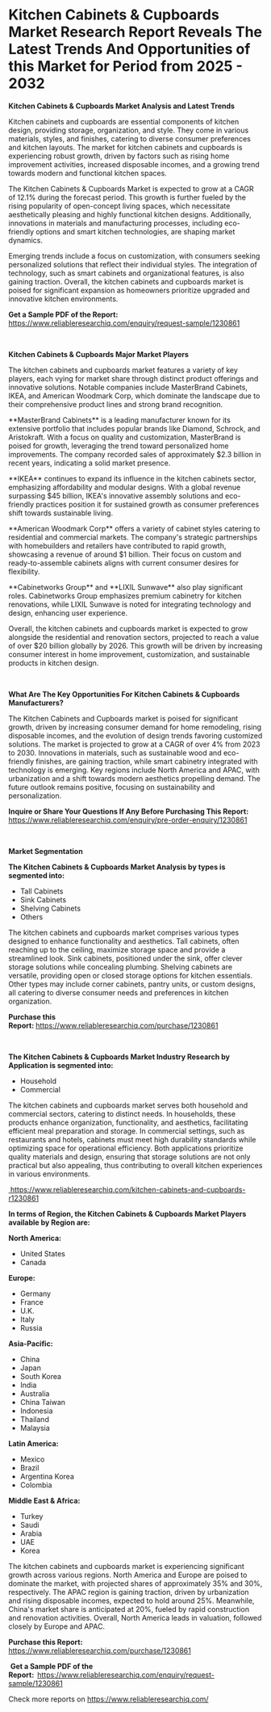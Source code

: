<p><h1>Kitchen Cabinets & Cupboards Market Research Report Reveals The Latest Trends And Opportunities of this Market for Period from 2025 - 2032</h1></p><p><strong>Kitchen Cabinets & Cupboards Market Analysis and Latest Trends</strong></p>
<p><p>Kitchen cabinets and cupboards are essential components of kitchen design, providing storage, organization, and style. They come in various materials, styles, and finishes, catering to diverse consumer preferences and kitchen layouts. The market for kitchen cabinets and cupboards is experiencing robust growth, driven by factors such as rising home improvement activities, increased disposable incomes, and a growing trend towards modern and functional kitchen spaces.</p><p>The Kitchen Cabinets & Cupboards Market is expected to grow at a CAGR of 12.1% during the forecast period. This growth is further fueled by the rising popularity of open-concept living spaces, which necessitate aesthetically pleasing and highly functional kitchen designs. Additionally, innovations in materials and manufacturing processes, including eco-friendly options and smart kitchen technologies, are shaping market dynamics. </p><p>Emerging trends include a focus on customization, with consumers seeking personalized solutions that reflect their individual styles. The integration of technology, such as smart cabinets and organizational features, is also gaining traction. Overall, the kitchen cabinets and cupboards market is poised for significant expansion as homeowners prioritize upgraded and innovative kitchen environments.</p></p>
<p><strong>Get a Sample PDF of the Report:&nbsp;</strong> <a href="https://www.reliableresearchiq.com/enquiry/request-sample/1230861?utm_campaign=120&utm_medium=2&utm_source=Github&utm_content=ia&utm_term=06022025&utm_id=kitchen-cabinets-cupboards">https://www.reliableresearchiq.com/enquiry/request-sample/1230861</a></p>
<p>&nbsp;</p>
<p><strong>Kitchen Cabinets & Cupboards Major Market Players</strong></p>
<p><p>The kitchen cabinets and cupboards market features a variety of key players, each vying for market share through distinct product offerings and innovative solutions. Notable companies include MasterBrand Cabinets, IKEA, and American Woodmark Corp, which dominate the landscape due to their comprehensive product lines and strong brand recognition.</p><p>**MasterBrand Cabinets** is a leading manufacturer known for its extensive portfolio that includes popular brands like Diamond, Schrock, and Aristokraft. With a focus on quality and customization, MasterBrand is poised for growth, leveraging the trend toward personalized home improvements. The company recorded sales of approximately $2.3 billion in recent years, indicating a solid market presence.</p><p>**IKEA** continues to expand its influence in the kitchen cabinets sector, emphasizing affordability and modular designs. With a global revenue surpassing $45 billion, IKEA's innovative assembly solutions and eco-friendly practices position it for sustained growth as consumer preferences shift towards sustainable living.</p><p>**American Woodmark Corp** offers a variety of cabinet styles catering to residential and commercial markets. The company's strategic partnerships with homebuilders and retailers have contributed to rapid growth, showcasing a revenue of around $1 billion. Their focus on custom and ready-to-assemble cabinets aligns with current consumer desires for flexibility.</p><p>**Cabinetworks Group** and **LIXIL Sunwave** also play significant roles. Cabinetworks Group emphasizes premium cabinetry for kitchen renovations, while LIXIL Sunwave is noted for integrating technology and design, enhancing user experience.</p><p>Overall, the kitchen cabinets and cupboards market is expected to grow alongside the residential and renovation sectors, projected to reach a value of over $20 billion globally by 2026. This growth will be driven by increasing consumer interest in home improvement, customization, and sustainable products in kitchen design.</p></p>
<p>&nbsp;</p>
<p><strong>What Are The Key Opportunities For Kitchen Cabinets & Cupboards Manufacturers?</strong></p>
<p><p>The Kitchen Cabinets and Cupboards market is poised for significant growth, driven by increasing consumer demand for home remodeling, rising disposable incomes, and the evolution of design trends favoring customized solutions. The market is projected to grow at a CAGR of over 4% from 2023 to 2030. Innovations in materials, such as sustainable wood and eco-friendly finishes, are gaining traction, while smart cabinetry integrated with technology is emerging. Key regions include North America and APAC, with urbanization and a shift towards modern aesthetics propelling demand. The future outlook remains positive, focusing on sustainability and personalization.</p></p>
<p><strong>Inquire or Share Your Questions If Any Before Purchasing This Report:</strong> <a href="https://www.reliableresearchiq.com/enquiry/pre-order-enquiry/1230861?utm_campaign=120&utm_medium=2&utm_source=Github&utm_content=ia&utm_term=06022025&utm_id=kitchen-cabinets-cupboards">https://www.reliableresearchiq.com/enquiry/pre-order-enquiry/1230861</a></p>
<p>&nbsp;</p>
<p><strong>Market Segmentation</strong></p>
<p><strong>The Kitchen Cabinets & Cupboards Market Analysis by types is segmented into:</strong></p>
<p><ul><li>Tall Cabinets</li><li>Sink Cabinets</li><li>Shelving Cabinets</li><li>Others</li></ul></p>
<p><p>The kitchen cabinets and cupboards market comprises various types designed to enhance functionality and aesthetics. Tall cabinets, often reaching up to the ceiling, maximize storage space and provide a streamlined look. Sink cabinets, positioned under the sink, offer clever storage solutions while concealing plumbing. Shelving cabinets are versatile, providing open or closed storage options for kitchen essentials. Other types may include corner cabinets, pantry units, or custom designs, all catering to diverse consumer needs and preferences in kitchen organization.</p></p>
<p><strong>Purchase this Report:&nbsp;</strong><a href="https://www.reliableresearchiq.com/purchase/1230861?utm_campaign=120&utm_medium=2&utm_source=Github&utm_content=ia&utm_term=06022025&utm_id=kitchen-cabinets-cupboards">https://www.reliableresearchiq.com/purchase/1230861</a></p>
<p>&nbsp;</p>
<p><strong>The Kitchen Cabinets & Cupboards Market Industry Research by Application is segmented into:</strong></p>
<p><ul><li>Household</li><li>Commercial</li></ul></p>
<p><p>The kitchen cabinets and cupboards market serves both household and commercial sectors, catering to distinct needs. In households, these products enhance organization, functionality, and aesthetics, facilitating efficient meal preparation and storage. In commercial settings, such as restaurants and hotels, cabinets must meet high durability standards while optimizing space for operational efficiency. Both applications prioritize quality materials and design, ensuring that storage solutions are not only practical but also appealing, thus contributing to overall kitchen experiences in various environments.</p></p>
<p><a href="https://www.reliableresearchiq.com/kitchen-cabinets-and-cupboards-r1230861?utm_campaign=120&utm_medium=2&utm_source=Github&utm_content=ia&utm_term=06022025&utm_id=kitchen-cabinets-cupboards">&nbsp;https://www.reliableresearchiq.com/kitchen-cabinets-and-cupboards-r1230861</a></p>
<p><strong>In terms of Region, the Kitchen Cabinets & Cupboards Market Players available by Region are:</strong></p>
<p>
    <p> <strong> North America: </strong>
        <ul>
            <li>United States</li>
            <li>Canada</li>
        </ul>
        </p> 
    <p> <strong> Europe: </strong>
        <ul>
            <li>Germany</li>
            <li>France</li>
            <li>U.K.</li>
            <li>Italy</li>
            <li>Russia</li>
        </ul>
        </p> 
    <p> <strong> Asia-Pacific: </strong>
        <ul>
            <li>China</li>
            <li>Japan</li>
            <li>South Korea</li>
            <li>India</li>
            <li>Australia</li>
            <li>China Taiwan</li>
            <li>Indonesia</li>
            <li>Thailand</li>
            <li>Malaysia</li>
        </ul>
        </p> 
    <p> <strong> Latin America: </strong>
        <ul>
            <li>Mexico</li>
            <li>Brazil</li>
            <li>Argentina Korea</li>
            <li>Colombia</li>
        </ul>
        </p> 
    <p> <strong> Middle East & Africa: </strong>
        <ul>
            <li>Turkey</li>
            <li>Saudi</li>
            <li>Arabia</li>
            <li>UAE</li>
            <li>Korea</li>
        </ul>
    </p>
    </p>
<p><p>The kitchen cabinets and cupboards market is experiencing significant growth across various regions. North America and Europe are poised to dominate the market, with projected shares of approximately 35% and 30%, respectively. The APAC region is gaining traction, driven by urbanization and rising disposable incomes, expected to hold around 25%. Meanwhile, China's market share is anticipated at 20%, fueled by rapid construction and renovation activities. Overall, North America leads in valuation, followed closely by Europe and APAC.</p></p>
<p><strong>Purchase this Report: </strong><a href="https://www.reliableresearchiq.com/purchase/1230861?utm_campaign=120&utm_medium=2&utm_source=Github&utm_content=ia&utm_term=06022025&utm_id=kitchen-cabinets-cupboards">https://www.reliableresearchiq.com/purchase/1230861</a></p>
<p>&nbsp;<strong>Get a Sample PDF of the Report:&nbsp;&nbsp;</strong><a href="https://www.reliableresearchiq.com/enquiry/request-sample/1230861?utm_campaign=120&utm_medium=2&utm_source=Github&utm_content=ia&utm_term=06022025&utm_id=kitchen-cabinets-cupboards">https://www.reliableresearchiq.com/enquiry/request-sample/1230861</a></p>
<p><strong></strong></p>
<p>Check more reports on <a href="https://www.reliableresearchiq.com/?utm_campaign=120&utm_medium=2&utm_source=Github&utm_content=ia&utm_term=06022025&utm_id=kitchen-cabinets-cupboards">https://www.reliableresearchiq.com/</a></p>